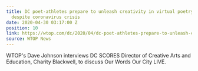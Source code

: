 ```yaml
---
title: DC poet-athletes prepare to unleash creativity in virtual poetry showcase,
  despite coronavirus crisis
date: 2020-04-30 03:17:00 Z
position: 10
link: https://wtop.com/dc/2020/04/dc-poet-athletes-prepare-to-unleash-creativity-in-virtual-poetry-showcase-despite-coronavirus-crisis/
source: WTOP News
---
```


WTOP's Dave Johnson interviews DC SCORES Director of Creative Arts and Education, Charity Blackwell, to discuss Our Words Our City LIVE.